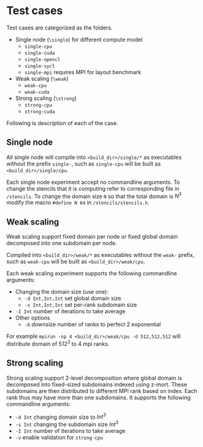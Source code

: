 # Test cases

Test cases are categorized as the folders.

* Single node (`\single`) for different compute model
    * `single-cpu`
    * `single-cuda`
    * `single-opencl`
    * `single-sycl`
    * `single-mpi` requires MPI for layout benchmark
* Weak scaling (`\weak`)
    * `weak-cpu`
    * `weak-cuda`
* Strong scaling (`\strong`)
    * `strong-cpu`
    * `strong-cuda`

Following is description of each of the case.

## Single node

All single node will compile into `<build_dir>/single/*` as executables without the prefix `single-`,
such as `single-cpu` will be built as `<build_dir>/single/cpu`.

Each single node experiment accept no commandline arguments. To change the stencils that it is
computing refer to corresponding file in `/stencils`. To change the domain size `N` so that the
total domain is $N^3$ modify the macro `#define N 64` in `/stencils/stencils.h`.

## Weak scaling

Weak scaling support fixed domain per node or fixed global domain decomposed into one subdomain per node.

Compiled into `<build_dir>/weak/*` as executables without the `weak-` prefix, such as `weak-cpu`
will be built as `<build_dir>/weak/cpu`.

Each weak scaling experiment supports the following commandline arguments:

* Changing the domain size (use one):
    * `-d Int,Int,Int` set global domain size
    * `-s Int,Int,Int` set per-rank subdomain size
* `-I Int` number of iterations to take average
* Other options
    * `-b` downsize number of ranks to perfect 2 exponential

For example `mpirun -np 4 <build_dir>/weak/cpu -d 512,512,512` will distribute domain of $512^3$ to
4 mpi ranks.

## Strong scaling

Strong scaling support 2-level decomposition where global domain is decomposed into fixed-sized
subdomains indexed using z-mort. These subdomains are then distributed to different MPI rank based
on index. Each rank thus may have more than one subdomains. It supports the following commandline
arguments:

* `-d Int` changing domain size to $Int^3$
* `-s Int` changing the subdomain size $Int^3$
* `-I Int` number of iterations to take average
* `-v` enable validation for `strong-cpu`
